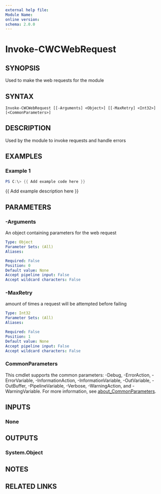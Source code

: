 ```yaml
---
external help file:
Module Name:
online version:
schema: 2.0.0
---
```


# Invoke-CWCWebRequest

## SYNOPSIS
Used to make the web requests for the module

## SYNTAX

```
Invoke-CWCWebRequest [[-Arguments] <Object>] [[-MaxRetry] <Int32>] [<CommonParameters>]
```

## DESCRIPTION
Used by the module to invoke requests and handle errors

## EXAMPLES

### Example 1
```powershell
PS C:\> {{ Add example code here }}
```

{{ Add example description here }}

## PARAMETERS

### -Arguments
An object containing parameters for the web request

```yaml
Type: Object
Parameter Sets: (All)
Aliases:

Required: False
Position: 0
Default value: None
Accept pipeline input: False
Accept wildcard characters: False
```

### -MaxRetry
amount of times a request will be attempted before failing

```yaml
Type: Int32
Parameter Sets: (All)
Aliases:

Required: False
Position: 1
Default value: None
Accept pipeline input: False
Accept wildcard characters: False
```

### CommonParameters
This cmdlet supports the common parameters: -Debug, -ErrorAction, -ErrorVariable, -InformationAction, -InformationVariable, -OutVariable, -OutBuffer, -PipelineVariable, -Verbose, -WarningAction, and -WarningVariable. For more information, see [about_CommonParameters](http://go.microsoft.com/fwlink/?LinkID=113216).

## INPUTS

### None

## OUTPUTS

### System.Object
## NOTES

## RELATED LINKS
